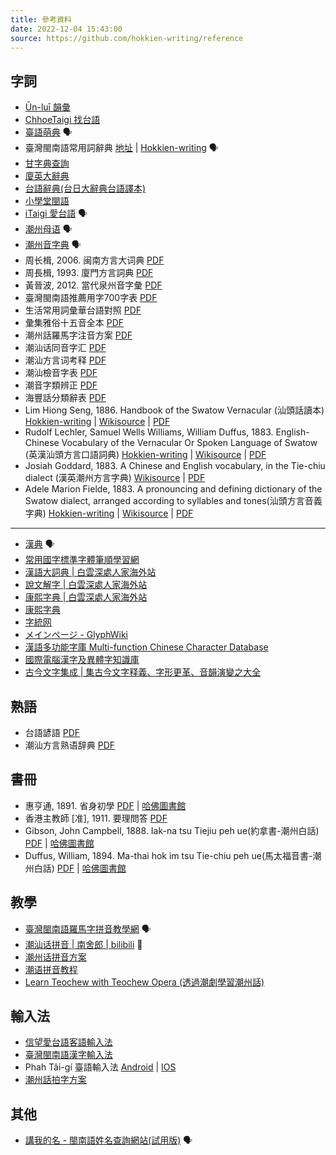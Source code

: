 ```yaml
---
title: 參考資料
date: 2022-12-04 15:43:00
source: https://github.com/hokkien-writing/reference
---
```


## 字詞

* [Ūn-luī 韻彙](https://unlui.enatsu.top/)
* [ChhoeTaigi 找台語](https://chhoe.taigi.info/)
* [臺語萌典](https://www.moedict.tw/'%E7%99%BC%E7%A9%8E) 🗣️ 
* 臺灣閩南語常用詞辭典 [地址](https://twblg.dict.edu.tw/holodict_new/index.html) | [Hokkien-writing](https://hokkien-writing.github.io/holodict/) 🗣️ 
* [甘字典查詢](http://taigi.fhl.net/dick/index.html)
* [廈英大辭典](https://minhakka.ling.sinica.edu.tw/bkg/chong-su-tian.php)
* [台語辭典(台日大辭典台語譯本)](http://minhakka.ling.sinica.edu.tw/taijittian/) 
* [小學堂閩語](https://xiaoxue.iis.sinica.edu.tw/minyu) 
* [iTaigi 愛台語](https://itaigi.tw/k/%E5%8F%B0%E8%AA%9E/) 🗣️ 
* [潮州母语](https://www.mogher.com/) 🗣️
* [潮州音字典](http://www.czyzd.com/) 🗣️
* 周长楫, 2006. 闽南方言大词典 [PDF](https://github.com/hokkien-writing/reference/blob/main/book/闽南方言大词典.pdf) 
* 周長楫, 1993. 廈門方言詞典 [PDF](https://github.com/hokkien-writing/reference/blob/main/book/厦门话词典.pdf) 
* 黃晉波, 2012. 當代泉州音字彙 [PDF](book/當代泉州音字彙.pdf)
* 臺灣閩南語推薦用字700字表 [PDF](https://github.com/hokkien-writing/reference/blob/main/book/臺灣閩南語推薦用字700字表.pdf) 
* 生活常用詞彙華台語對照 [PDF](https://github.com/hokkien-writing/reference/blob/main/book/生活常用詞彙華台語對照.pdf) 
* 彙集雅俗十五音全本 [PDF](https://github.com/hokkien-writing/reference/blob/main/book/彙集雅俗十五音全本.pdf) 
* 潮州話羅馬字注音方案 [PDF](http://tappcdn.resources.teochew.pw/files/20170114001.pdf) 
* 潮汕话同音字汇 [PDF](https://github.com/hokkien-writing/reference/blob/main/book/潮汕话同音字汇.pdf) 
* 潮汕方言词考释 [PDF](https://github.com/hokkien-writing/reference/blob/main/book/潮汕方言词考释.pdf) 
* 潮汕檢音字表 [PDF](https://github.com/hokkien-writing/reference/blob/main/book/潮汕檢音字表.pdf) 
* 潮音字類辨正 [PDF](https://github.com/hokkien-writing/reference/blob/main/book/潮音字類辨正.pdf) 
* 海豐話分類辭表 [PDF](https://github.com/hokkien-writing/reference/blob/main/book/海豐話分類辭表.pdf) 
* Lim Hiong Seng, 1886. Handbook of the Swatow Vernacular (汕頭話讀本) [Hokkien-writing](https://hokkien-writing.github.io/Handbook_of_the_Swatow_Vernacular) | [Wikisource](https://en.wikisource.org/wiki/Handbook_of_the_Swatow_Vernacular) | [PDF](https://github.com/hokkien-writing/reference/blob/main/book/Handbook_of_the_Swatow_Vernacular.pdf)
* Rudolf Lechler, Samuel Wells Williams, William Duffus, 1883. English-Chinese Vocabulary of the Vernacular Or Spoken Language of Swatow (英漢汕頭方言口語詞典) [Hokkien-writing](https://hokkien-writing.github.io/English-Chinese_Vocabulary_of_the_Vernacular_Or_Spoken_Language_of_Swatow) | [Wikisource](https://en.wikisource.org/wiki/English-Chinese_Vocabulary_of_the_Vernacular_Or_Spoken_Language_of_Swatow) | [PDF](https://github.com/hokkien-writing/reference/blob/main/book/English-Chinese_Vocabulary_of_the_Vernacular_Or_Spoken_Language_of_Swatow.pdf)
* Josiah Goddard, 1883. A Chinese and English vocabulary, in the Tie-chiu dialect (漢英潮州方言字典) [Wikisource](https://en.wikisource.org/wiki/A_Chinese_and_English_vocabulary,_in_the_Tie-chiu_dialect) | [PDF](https://github.com/hokkien-writing/reference/blob/main/book/A_Chinese_and_English_vocabulary,_in_the_Tie-chiu_dialect.pdf)
* Adele Marion Fielde, 1883. A pronouncing and defining dictionary of the Swatow dialect, arranged according to syllables and tones(汕頭方言音義字典) [Hokkien-writing](https://hokkien-writing.github.io/A_Pronouncing_and_Defining_Dictionary_of_the_Swatow_Dialect) | [Wikisource](https://en.wikisource.org/wiki/Dictionary_of_the_Swatow_dialect) | [PDF](https://github.com/hokkien-writing/reference/blob/main/book/A_Pronouncing_and_Defining_Dictionary_of_the_Swatow_Dialect.pdf)

---

* [漢典](https://www.zdic.net/) 🗣️
* [常用國字標準字體筆順學習網](http://stroke-order.learningweb.moe.edu.tw/character.do)
* [漢語大詞典 | 白雲深處人家海外站](https://homeinmists.ilotus.org/hd/hydcd.php)
* [說文解字 | 白雲深處人家海外站](https://homeinmists.ilotus.org/shuowen/find_all.php)
* [康熙字典 | 白雲深處人家海外站](https://homeinmists.ilotus.org/kangxi/Kangxi.php)
* [康熙字典](http://kangxi.adcs.org.tw/kangxizidian/)
* [字統网](https://zi.tools/)
* [メインページ - GlyphWiki](http://glyphwiki.org/wiki/)
* [漢語多功能字庫 Multi-function Chinese Character Database](https://humanum.arts.cuhk.edu.hk/Lexis/lexi-mf/)
* [國際電腦漢字及異體字知識庫](https://chardb.iis.sinica.edu.tw/)
* [古今文字集成 | 集古今文字释義、字形更革、音韻演變之大全](http://ccamc.co/index.php)

## 熟語

* 台語諺語 [PDF](https://github.com/hokkien-writing/reference/blob/main/book/台語諺語.pdf) 
* 潮汕方言熟语辞典 [PDF](https://github.com/hokkien-writing/reference/blob/main/book/潮汕方言熟语辞典.pdf) 

## 書冊

* 惠亨通, 1891. 省身初學 [PDF](book/省身初學.pdf) | [哈佛圖書館](https://curiosity.lib.harvard.edu/chinese-rare-books/catalog/49-990081664440203941)
* 香港主教師 [准], 1911. 要理問答 [PDF](book/要理問答.pdf)
* Gibson, John Campbell, 1888. Iak-na tsu Tiejiu peh ue(約拿書-潮州白話) [PDF](book/Iak-na_tsu_Tiejiu_peh_ue.pdf) | [哈佛圖書館](https://curiosity.lib.harvard.edu/chinese-rare-books/catalog/49-990081263180203941)
* Duffus, William, 1894. Ma-thai hok im tsu Tie-chiu peh ue(馬太福音書-潮州白話) [PDF](book/Ma-thai_hok_im_tsu_Tie-chiu_peh_ue.pdf) | [哈佛圖書館](https://curiosity.lib.harvard.edu/chinese-rare-books/catalog/49-990081283710203941)

## 教學

* [臺灣閩南語羅馬字拼音教學網](https://tailo.moe.edu.tw/) 🗣️ 
* [潮汕话拼音 | 南舍郎 | bilibili](https://space.bilibili.com/1209420229/channel/collectiondetail?sid=202531) 📀
* [潮州话拼音方案](http://www.czyzd.com/data/chaopin)
* [潮语拼音教程](https://kahaani.github.io/gatian/index.html)
* [Learn Teochew with Teochew Opera (透過潮劇學習潮州話)](https://learn-teochew.github.io/tc-opera/)

## 輸入法

* [信望愛台語客語輸入法](http://taigi.fhl.net/TaigiIME/)
* [臺灣閩南語漢字輸入法](https://language.moe.gov.tw/files/people_files/blgsujip%201110721.pdf)
* Phah Tâi-gí 臺語輸入法 [Android](https://play.google.com/store/apps/details?id=com.taccotap.phahtaigi) | [IOS](https://apps.apple.com/tw/app/phahtaigi-%E5%8F%B0%E8%AA%9E%E8%BC%B8%E5%85%A5%E6%B3%95/id1455093650)
* [潮州話拍字方案](https://github.com/hokkien-writing/rime-teochew)

## 其他

* [講我的名 - 閩南語姓名查詢網站(試用版)](https://miasenn.moe.edu.tw/) 🗣️ 
